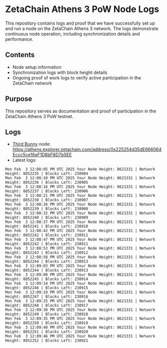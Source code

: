 # ZetaChain Athens 3 PoW Node Logs
This repository contains logs and proof that we have successfully set up and run a node on the ZetaChain Athens 3 network. The logs demonstrate continuous node operation, including synchronization details and performance.

## Contents
- Node setup information
- Synchronization logs with block height details
- Ongoing proof of work logs to verify active participation in the ZetaChain network

## Purpose
This repository serves as documentation and proof of participation in the ZetaChain Athens 3 PoW testnet.

## Logs

- [Third Bunny](https://thirdbunny.xyz/) node: https://athens.explorer.zetachain.com/address/0x225254d35dE666064Eccc5ce16eF1D8bF8D7b5EE
- Latest logs:
```
Mon Feb  3 12:08:05 PM UTC 2025 Your Node Height: 8621331 | Network Height: 8852235 | Blocks Left: 230904
Mon Feb  3 12:08:10 PM UTC 2025 Your Node Height: 8621331 | Network Height: 8852236 | Blocks Left: 230905
Mon Feb  3 12:08:16 PM UTC 2025 Your Node Height: 8621331 | Network Height: 8852237 | Blocks Left: 230906
Mon Feb  3 12:08:21 PM UTC 2025 Your Node Height: 8621331 | Network Height: 8852238 | Blocks Left: 230907
Mon Feb  3 12:08:26 PM UTC 2025 Your Node Height: 8621331 | Network Height: 8852239 | Blocks Left: 230908
Mon Feb  3 12:08:32 PM UTC 2025 Your Node Height: 8621331 | Network Height: 8852240 | Blocks Left: 230909
Mon Feb  3 12:08:37 PM UTC 2025 Your Node Height: 8621331 | Network Height: 8852241 | Blocks Left: 230910
Mon Feb  3 12:08:42 PM UTC 2025 Your Node Height: 8621331 | Network Height: 8852242 | Blocks Left: 230911
Mon Feb  3 12:08:47 PM UTC 2025 Your Node Height: 8621331 | Network Height: 8852242 | Blocks Left: 230911
Mon Feb  3 12:08:53 PM UTC 2025 Your Node Height: 8621331 | Network Height: 8852243 | Blocks Left: 230912
Mon Feb  3 12:08:58 PM UTC 2025 Your Node Height: 8621331 | Network Height: 8852244 | Blocks Left: 230913
Mon Feb  3 12:09:03 PM UTC 2025 Your Node Height: 8621331 | Network Height: 8852244 | Blocks Left: 230913
Mon Feb  3 12:09:08 PM UTC 2025 Your Node Height: 8621331 | Network Height: 8852245 | Blocks Left: 230914
Mon Feb  3 12:09:14 PM UTC 2025 Your Node Height: 8621331 | Network Height: 8852246 | Blocks Left: 230915
Mon Feb  3 12:09:19 PM UTC 2025 Your Node Height: 8621331 | Network Height: 8852247 | Blocks Left: 230916
Mon Feb  3 12:09:25 PM UTC 2025 Your Node Height: 8621331 | Network Height: 8852248 | Blocks Left: 230917
Mon Feb  3 12:09:30 PM UTC 2025 Your Node Height: 8621331 | Network Height: 8852249 | Blocks Left: 230918
Mon Feb  3 12:09:35 PM UTC 2025 Your Node Height: 8621331 | Network Height: 8852250 | Blocks Left: 230919
Mon Feb  3 12:09:40 PM UTC 2025 Your Node Height: 8621331 | Network Height: 8852251 | Blocks Left: 230920
Mon Feb  3 12:09:46 PM UTC 2025 Your Node Height: 8621331 | Network Height: 8852252 | Blocks Left: 230921
```
